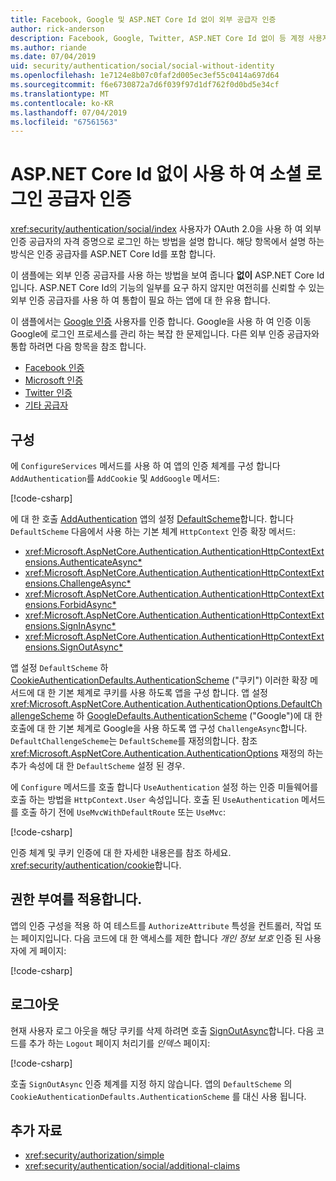 ```yaml
---
title: Facebook, Google 및 ASP.NET Core Id 없이 외부 공급자 인증
author: rick-anderson
description: Facebook, Google, Twitter, ASP.NET Core Id 없이 등 계정 사용자 인증을 사용 하 여 설명 합니다.
ms.author: riande
ms.date: 07/04/2019
uid: security/authentication/social/social-without-identity
ms.openlocfilehash: 1e7124e8b07c0faf2d005ec3ef55c0414a697d64
ms.sourcegitcommit: f6e6730872a7d6f039f97d1df762f0d0bd5e34cf
ms.translationtype: MT
ms.contentlocale: ko-KR
ms.lasthandoff: 07/04/2019
ms.locfileid: "67561563"
---
```

# <a name="use-social-sign-in-provider-authentication-without-aspnet-core-identity"></a>ASP.NET Core Id 없이 사용 하 여 소셜 로그인 공급자 인증

<xref:security/authentication/social/index> 사용자가 OAuth 2.0을 사용 하 여 외부 인증 공급자의 자격 증명으로 로그인 하는 방법을 설명 합니다. 해당 항목에서 설명 하는 방식은 인증 공급자를 ASP.NET Core Id를 포함 합니다.

이 샘플에는 외부 인증 공급자를 사용 하는 방법을 보여 줍니다 **없이** ASP.NET Core Id입니다. ASP.NET Core Id의 기능의 일부를 요구 하지 않지만 여전히를 신뢰할 수 있는 외부 인증 공급자를 사용 하 여 통합이 필요 하는 앱에 대 한 유용 합니다.

이 샘플에서는 [Google 인증](xref:security/authentication/google-logins) 사용자를 인증 합니다. Google을 사용 하 여 인증 이동 Google에 로그인 프로세스를 관리 하는 복잡 한 문제입니다. 다른 외부 인증 공급자와 통합 하려면 다음 항목을 참조 합니다.

* [Facebook 인증](xref:security/authentication/facebook-logins)
* [Microsoft 인증](xref:security/authentication/microsoft-logins)
* [Twitter 인증](xref:security/authentication/twitter-logins)
* [기타 공급자](xref:security/authentication/otherlogins)

## <a name="configuration"></a>구성

에 `ConfigureServices` 메서드를 사용 하 여 앱의 인증 체계를 구성 합니다 `AddAuthentication`를 `AddCookie` 및 `AddGoogle` 메서드:

[!code-csharp[](social-without-identity/sample/Startup.cs?name=snippet1)]

에 대 한 호출 [AddAuthentication](/dotnet/api/microsoft.extensions.dependencyinjection.authenticationservicecollectionextensions.addauthentication#Microsoft_Extensions_DependencyInjection_AuthenticationServiceCollectionExtensions_AddAuthentication_Microsoft_Extensions_DependencyInjection_IServiceCollection_System_Action_Microsoft_AspNetCore_Authentication_AuthenticationOptions__) 앱의 설정 [DefaultScheme](xref:Microsoft.AspNetCore.Authentication.AuthenticationOptions.DefaultScheme)합니다. 합니다 `DefaultScheme` 다음에서 사용 하는 기본 체계 `HttpContext` 인증 확장 메서드:

* <xref:Microsoft.AspNetCore.Authentication.AuthenticationHttpContextExtensions.AuthenticateAsync*>
* <xref:Microsoft.AspNetCore.Authentication.AuthenticationHttpContextExtensions.ChallengeAsync*>
* <xref:Microsoft.AspNetCore.Authentication.AuthenticationHttpContextExtensions.ForbidAsync*>
* <xref:Microsoft.AspNetCore.Authentication.AuthenticationHttpContextExtensions.SignInAsync*>
* <xref:Microsoft.AspNetCore.Authentication.AuthenticationHttpContextExtensions.SignOutAsync*>

앱 설정 `DefaultScheme` 하 [CookieAuthenticationDefaults.AuthenticationScheme](xref:Microsoft.AspNetCore.Authentication.Cookies.CookieAuthenticationDefaults.AuthenticationScheme) ("쿠키") 이러한 확장 메서드에 대 한 기본 체계로 쿠키를 사용 하도록 앱을 구성 합니다. 앱 설정 <xref:Microsoft.AspNetCore.Authentication.AuthenticationOptions.DefaultChallengeScheme> 하 [GoogleDefaults.AuthenticationScheme](xref:Microsoft.AspNetCore.Authentication.Google.GoogleDefaults.AuthenticationScheme) ("Google")에 대 한 호출에 대 한 기본 체계로 Google을 사용 하도록 앱 구성 `ChallengeAsync`합니다. `DefaultChallengeScheme`는 `DefaultScheme`를 재정의합니다. 참조 <xref:Microsoft.AspNetCore.Authentication.AuthenticationOptions> 재정의 하는 추가 속성에 대 한 `DefaultScheme` 설정 된 경우.

에 `Configure` 메서드를 호출 합니다 `UseAuthentication` 설정 하는 인증 미들웨어를 호출 하는 방법을 `HttpContext.User` 속성입니다. 호출 된 `UseAuthentication` 메서드를 호출 하기 전에 `UseMvcWithDefaultRoute` 또는 `UseMvc`:

[!code-csharp[](social-without-identity/sample/Startup.cs?name=snippet2)]

인증 체계 및 쿠키 인증에 대 한 자세한 내용은를 참조 하세요. <xref:security/authentication/cookie>합니다.

## <a name="applying-authorization"></a>권한 부여를 적용합니다.

앱의 인증 구성을 적용 하 여 테스트를 `AuthorizeAttribute` 특성을 컨트롤러, 작업 또는 페이지입니다. 다음 코드에 대 한 액세스를 제한 합니다 *개인 정보 보호* 인증 된 사용자에 게 페이지:

[!code-csharp[](social-without-identity/sample/Pages/Privacy.cshtml.cs?name=snippet&highlight=1)]

## <a name="sign-out"></a>로그아웃

현재 사용자 로그 아웃을 해당 쿠키를 삭제 하려면 호출 [SignOutAsync](/dotnet/api/microsoft.aspnetcore.authentication.authenticationhttpcontextextensions.signoutasync?view=aspnetcore-2.0)합니다. 다음 코드를 추가 하는 `Logout` 페이지 처리기를 *인덱스* 페이지:

[!code-csharp[](social-without-identity/sample/Pages/Index.cshtml.cs?name=snippet&highlight=7-11)]

호출 `SignOutAsync` 인증 체계를 지정 하지 않습니다. 앱의 `DefaultScheme` 의 `CookieAuthenticationDefaults.AuthenticationScheme` 를 대신 사용 됩니다.

## <a name="additional-resources"></a>추가 자료

* <xref:security/authorization/simple>
* <xref:security/authentication/social/additional-claims>

